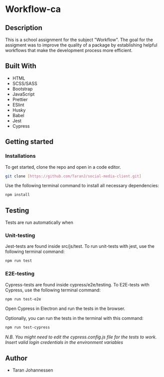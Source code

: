 # Workflow-ca

## Description

This is a school assignment for the subject "Workflow". The goal for the
assigment was to improve the quality of a package by establishing helpful
workflows that make the development process more efficient.

## Built With

- HTML
- SCSS/SASS
- Bootstrap
- JavaScript
- Prettier
- ESlint
- Husky
- Babel
- Jest
- Cypress

## Getting started

### Installations

To get started, clone the repo and open in a code editor.

```bash
git clone [https://github.com/TaranJ/social-media-client.git]
```

Use the following terminal command to install all necessary dependencies:

```bash
npm install
```

## Testing

Tests are run automatically when

### Unit-testing

Jest-tests are found inside src/js/test. To run unit-tests with jest, use the
following terminal command:

```bash
npm run test
```

### E2E-testing

Cypress-tests are found inside cypress/e2e/testing. To E2E-tests with Cypress,
use the following terminal command:

```bash
npm run test-e2e
```

Open Cypress in Electron and run the tests in the browser.

Optionally, you can run the tests in the terminal with this command:

```bash
npm run test-cypress
```

_N.B. You might need to edit the cypress.config.js file for the tests to work.
Insert valid login credentials in the environment variables_

## Author

- Taran Johannessen
